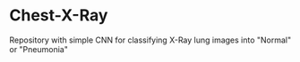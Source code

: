 # Chest-X-Ray

Repository with simple CNN for classifying X-Ray lung images into "Normal" or "Pneumonia"
